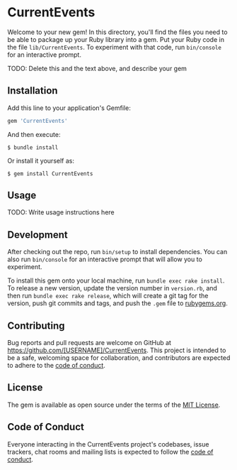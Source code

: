 # CurrentEvents

Welcome to your new gem! In this directory, you'll find the files you need to be able to package up your Ruby library into a gem. Put your Ruby code in the file `lib/CurrentEvents`. To experiment with that code, run `bin/console` for an interactive prompt.

TODO: Delete this and the text above, and describe your gem

## Installation

Add this line to your application's Gemfile:

```ruby
gem 'CurrentEvents'
```

And then execute:

    $ bundle install

Or install it yourself as:

    $ gem install CurrentEvents

## Usage

TODO: Write usage instructions here

## Development

After checking out the repo, run `bin/setup` to install dependencies. You can also run `bin/console` for an interactive prompt that will allow you to experiment.

To install this gem onto your local machine, run `bundle exec rake install`. To release a new version, update the version number in `version.rb`, and then run `bundle exec rake release`, which will create a git tag for the version, push git commits and tags, and push the `.gem` file to [rubygems.org](https://rubygems.org).

## Contributing

Bug reports and pull requests are welcome on GitHub at https://github.com/[USERNAME]/CurrentEvents. This project is intended to be a safe, welcoming space for collaboration, and contributors are expected to adhere to the [code of conduct](https://github.com/[USERNAME]/CurrentEvents/blob/master/CODE_OF_CONDUCT.md).


## License

The gem is available as open source under the terms of the [MIT License](https://opensource.org/licenses/MIT).

## Code of Conduct

Everyone interacting in the CurrentEvents project's codebases, issue trackers, chat rooms and mailing lists is expected to follow the [code of conduct](https://github.com/[USERNAME]/CurrentEvents/blob/master/CODE_OF_CONDUCT.md).

